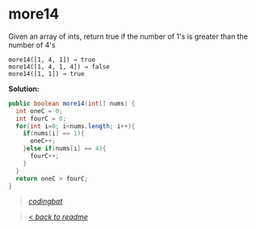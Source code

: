 # more14

Given an array of ints, return true if the number of 1's is greater than the number of 4's

```
more14([1, 4, 1]) → true
more14([1, 4, 1, 4]) → false
more14([1, 1]) → true
```

**Solution:**

```java
public boolean more14(int[] nums) {
  int oneC = 0;
  int fourC = 0;
  for(int i=0; i<nums.length; i++){
    if(nums[i] == 1){
      oneC++;
    }else if(nums[i] == 4){
      fourC++;
    }
  }
  return oneC > fourC;
}
```

> _[codingbat](https://codingbat.com/prob/p104627)_

> [< _back to readme_](FINDREPLACEREADME)